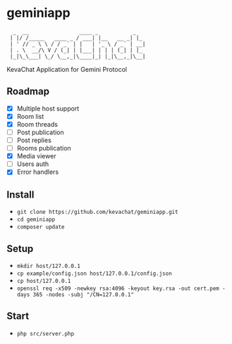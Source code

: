 # geminiapp

```
  _  __                ____ _           _
 | |/ /_____   ____ _ / ___| |__   __ _| |_
 | ' // _ \ \ / / _` | |   | '_ \ / _` | __|
 | . \  __/\ V / (_| | |___| | | | (_| | |_
 |_|\_\___| \_/ \__,_|\____|_| |_|\__,_|\__|

```
KevaChat Application for Gemini Protocol

## Roadmap

* [x] Multiple host support
* [x] Room list
* [x] Room threads
* [ ] Post publication
* [ ] Post replies
* [ ] Rooms publication
* [x] Media viewer
* [ ] Users auth
* [x] Error handlers

## Install

* `git clone https://github.com/kevachat/geminiapp.git`
* `cd geminiapp`
* `composer update`

## Setup

* `mkdir host/127.0.0.1`
* `cp example/config.json host/127.0.0.1/config.json`
* `cp host/127.0.0.1`
* `openssl req -x509 -newkey rsa:4096 -keyout key.rsa -out cert.pem -days 365 -nodes -subj "/CN=127.0.0.1"`

## Start

* `php src/server.php`